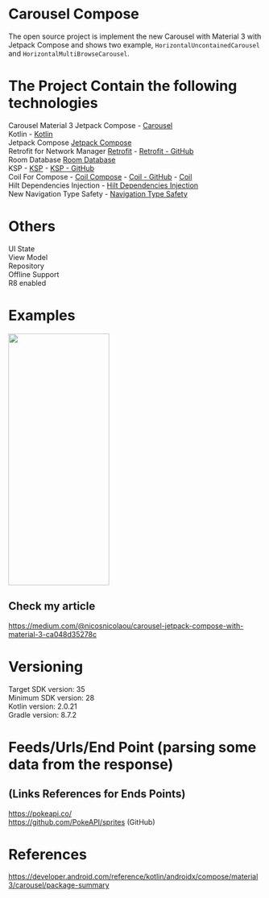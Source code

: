 # Carousel Compose
The open source project is implement the new Carousel with Material 3 with Jetpack Compose and shows two example, `HorizontalUncontainedCarousel` and `HorizontalMultiBrowseCarousel`.

# The Project Contain the following technologies
Carousel Material 3 Jetpack Compose - [Carousel](https://developer.android.com/reference/kotlin/androidx/compose/material3/carousel/package-summary) <br />
Kotlin - [Kotlin](https://kotlinlang.org/docs/getting-started.html) <br />
Jetpack Compose [Jetpack Compose](https://developer.android.com/develop/ui/compose) <br />
Retrofit for Network Manager [Retrofit](https://square.github.io/retrofit/) - [Retrofit - GitHub](https://github.com/square/retrofit) <br />
Room Database [Room Database](https://developer.android.com/training/data-storage/room) <br />
KSP - [KSP](https://developer.android.com/build/migrate-to-ksp) - [KSP - GitHub](https://github.com/google/ksp) <br />
Coil For Compose - [Coil Compose](https://coil-kt.github.io/coil/compose/) - [Coil - GitHub](https://coil-kt.github.io/coil/) - [Coil](https://github.com/coil-kt/coil) <br />
Hilt Dependencies Injection - [Hilt Dependencies Injection](https://developer.android.com/training/dependency-injection/hilt-android) <br />
New Navigation Type Safety - [Navigation Type Safety](https://medium.com/androiddevelopers/navigation-compose-meet-type-safety-e081fb3cf2f8) <br />

# Others
UI State <br />
View Model <br />
Repository <br />
Offline Support <br />
R8 enabled <br />

# Examples
<p align="left">
  <a title="simulator_image"><img src="examples/example_gif.gif" height="500" width="200"></a>
</p>

## Check my article
https://medium.com/@nicosnicolaou/carousel-jetpack-compose-with-material-3-ca048d35278c <br />

# Versioning
Target SDK version: 35 <br />
Minimum SDK version: 28 <br />
Kotlin version: 2.0.21 <br />
Gradle version: 8.7.2 <br />

# Feeds/Urls/End Point (parsing some data from the response)
## (Links References for Ends Points)
https://pokeapi.co/ <br />
https://github.com/PokeAPI/sprites (GitHub) <br />

# References
https://developer.android.com/reference/kotlin/androidx/compose/material3/carousel/package-summary